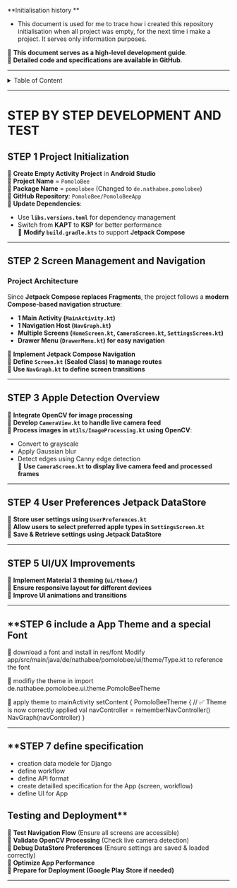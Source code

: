 **Initialisation history **
- This document is used for me to trace how i created this repository initialisation when all project was empty, for the next time i make a project. It serves only information purposes.


🎯 **This document serves as a high-level development guide**.  
📌 **Detailed code and specifications are available in GitHub**. 

---
<details>
<summary>Table of Content</summary>

<!-- TOC -->
- [**STEP BY STEP DEVELOPMENT AND TEST**](#step-by-step-development-and-test)
  - [**STEP 1 Project Initialization**](#step-1-project-initialization)
  - [**STEP 2 Screen Management and Navigation**](#step-2-screen-management-and-navigation)
    - [**Project Architecture**](#project-architecture)
  - [**STEP 3 Apple Detection Overview**](#step-3-apple-detection-overview)
  - [**STEP 4 User Preferences Jetpack DataStore**](#step-4-user-preferences-jetpack-datastore)
  - [**STEP 5 UI/UX Improvements**](#step-5-uiux-improvements)
  - [**STEP 6 include a App Theme and a special Font](#step-6-include-a-app-theme-and-a-special-font)
  - [**STEP 7 define specification](#step-7-define-specification)
  - [Testing and Deployment**](#testing-and-deployment)
<!-- TOC END -->
 
</details>

---

# **STEP BY STEP DEVELOPMENT AND TEST**

## **STEP 1 Project Initialization**
🔹 **Create Empty Activity Project** in **Android Studio**  
🔹 **Project Name** = `PomoloBee`  
🔹 **Package Name** = `pomolobee` (Changed to `de.nathabee.pomolobee`)  
🔹 **GitHub Repository**: `PomoloBee/PomoloBeeApp`  
🔹 **Update Dependencies**:  
   - Use **`libs.versions.toml`** for dependency management  
   - Switch from **KAPT** to **KSP** for better performance  
🔹 **Modify `build.gradle.kts`** to support **Jetpack Compose**  

---
 
## **STEP 2 Screen Management and Navigation**
### **Project Architecture**
Since **Jetpack Compose replaces Fragments**, the project follows a **modern Compose-based navigation structure**:
- **1 Main Activity (`MainActivity.kt`)**
- **1 Navigation Host (`NavGraph.kt`)**
- **Multiple Screens (`HomeScreen.kt`, `CameraScreen.kt`, `SettingsScreen.kt`)**
- **Drawer Menu (`DrawerMenu.kt`) for easy navigation**  

🔹 **Implement Jetpack Compose Navigation**  
🔹 **Define `Screen.kt` (Sealed Class) to manage routes**  
🔹 **Use `NavGraph.kt` to define screen transitions**  

---

## **STEP 3 Apple Detection Overview**
🔹 **Integrate OpenCV for image processing**  
🔹 **Develop `CameraView.kt` to handle live camera feed**  
🔹 **Process images in `utils/ImageProcessing.kt` using OpenCV**:
   - Convert to grayscale  
   - Apply Gaussian blur  
   - Detect edges using Canny edge detection  
🔹 **Use `CameraScreen.kt` to display live camera feed and processed frames**  

---

## **STEP 4 User Preferences Jetpack DataStore**
🔹 **Store user settings using `UserPreferences.kt`**  
🔹 **Allow users to select preferred apple types in `SettingsScreen.kt`**  
🔹 **Save & Retrieve settings using Jetpack DataStore**  

---

## **STEP 5 UI/UX Improvements**
🔹 **Implement Material 3 theming (`ui/theme/`)**  
🔹 **Ensure responsive layout for different devices**  
🔹 **Improve UI animations and transitions**  

---

## **STEP 6 include a App Theme and a special Font
🔹 download a font and install in res/font
Modify app/src/main/java/de/nathabee/pomolobee/ui/theme/Type.kt to reference the font

🔹 modifiy the theme in 
import de.nathabee.pomolobee.ui.theme.PomoloBeeTheme

🔹 apply theme to mainActivity
        setContent {
            PomoloBeeTheme { // ✅ Theme is now correctly applied
                val navController = rememberNavController()
                NavGraph(navController)
            }


---

## **STEP 7 define specification
- creation data modele for Django 
- define workflow
- define API format
- create detailled specification for the App (screen, workflow)
- define UI for App


## Testing and Deployment**
🔹 **Test Navigation Flow** (Ensure all screens are accessible)  
🔹 **Validate OpenCV Processing** (Check live camera detection)  
🔹 **Debug DataStore Preferences** (Ensure settings are saved & loaded correctly)  
🔹 **Optimize App Performance**  
🔹 **Prepare for Deployment (Google Play Store if needed)**  

---
 
 